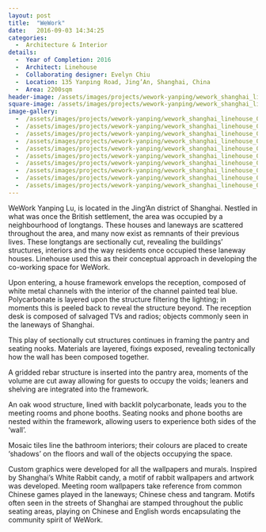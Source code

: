 ```yaml
---
layout: post
title:  "WeWork"
date:   2016-09-03 14:34:25
categories:
  -  Architecture & Interior
details:
  -  Year of Completion: 2016
  -  Architect: Linehouse
  -  Collaborating designer: Evelyn Chiu
  -  Location: 135 Yanping Road, Jing’An, Shanghai, China
  -  Area: 2200sqm
header-image: /assets/images/projects/wework-yanping/wework_shanghai_linehouse_005.jpg
square-image: /assets/images/projects/wework-yanping/wework_shanghai_linehouse_square.jpg
image-gallery:
  -  /assets/images/projects/wework-yanping/wework_shanghai_linehouse_001.jpg
  -  /assets/images/projects/wework-yanping/wework_shanghai_linehouse_002.jpg
  -  /assets/images/projects/wework-yanping/wework_shanghai_linehouse_003.jpg
  -  /assets/images/projects/wework-yanping/wework_shanghai_linehouse_004.jpg
  -  /assets/images/projects/wework-yanping/wework_shanghai_linehouse_005.jpg
  -  /assets/images/projects/wework-yanping/wework_shanghai_linehouse_006.jpg
  -  /assets/images/projects/wework-yanping/wework_shanghai_linehouse_007.jpg
  -  /assets/images/projects/wework-yanping/wework_shanghai_linehouse_008.jpg
  -  /assets/images/projects/wework-yanping/wework_shanghai_linehouse_009.jpg
  -  /assets/images/projects/wework-yanping/wework_shanghai_linehouse_010.jpg
---
```

WeWork Yanping Lu, is located in the Jing’An district of Shanghai. Nestled in what was once the British settlement, the area was occupied by a neighbourhood of longtangs. These houses and laneways are scattered throughout the area, and many now exist as remnants of their previous lives. These longtangs are sectionally cut, revealing the buildings’ structures, interiors and the way residents once occupied these laneway houses. Linehouse used this as their conceptual approach in developing the co-working space for WeWork. 

Upon entering, a house framework envelops the reception, composed of white metal channels with the interior of the channel painted teal blue. Polycarbonate is layered upon the structure filtering the lighting; in moments this is peeled back to reveal the structure beyond. The reception desk is composed of salvaged TVs and radios; objects commonly seen in the laneways of Shanghai. 

This play of sectionally cut structures continues in framing the pantry and seating nooks.  Materials are layered, fixings exposed, revealing tectonically how the wall has been composed together. 

A gridded rebar structure is inserted into the pantry area, moments of the volume are cut away allowing for guests to occupy the voids; leaners and shelving are integrated into the framework.

An oak wood structure, lined with backlit polycarbonate, leads you to the meeting rooms and phone booths. Seating nooks and phone booths are nested within the framework, allowing users to experience both sides of the ‘wall’. 

Mosaic tiles line the bathroom interiors; their colours are placed to create ‘shadows’ on the floors and wall of the objects occupying the space. 

Custom graphics were developed for all the wallpapers and murals. Inspired by Shanghai’s White Rabbit candy, a motif of rabbit wallpapers and artwork was developed. Meeting room wallpapers take reference from common Chinese games played in the laneways; Chinese chess and tangram. Motifs often seen in the streets of Shanghai are stamped throughout the public seating areas, playing on Chinese and English words encapsulating the community spirit of WeWork. 
